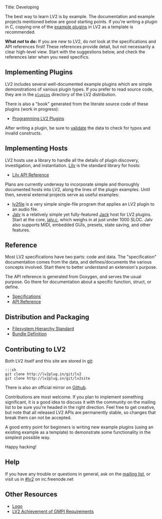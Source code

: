 Title: Developing

The best way to learn LV2 is by example.  The documentation and example
projects mentioned below are good starting points.  If you're writing a plugin
in C, copying one of the
[example plugins](http://lv2plug.in/git/cgit.cgi/lv2.git/tree/plugins) in LV2
as a template is recommended.

**What *not* to do:** If you are new to LV2, do *not* look at the
specifications and API references first!  These references provide detail, but
not necessarily a clear high-level view.  Start with the suggestions below, and
check the references later when you need specifics.


## Implementing Plugins

LV2 includes several well-documented example plugins which are simple
demonstrations of various plugin types.  If you prefer to read source code,
they are in the
[`plugins`](http://lv2plug.in/git/cgit.cgi/lv2.git/tree/plugins) directory of
the LV2 distribution.

There is also a "book" generated from the literate source code of these plugins
(work in progress):

* [Programming LV2 Plugins](http://lv2plug.in/book)

After writing a plugin, be sure to [validate](validating-lv2-data.html) the
data to check for typos and invalid constructs.


## Implementing Hosts

LV2 hosts use a library to handle all the details of plugin discovery,
investigation, and instantiation.  [Lilv](http://drobilla.net/software/lilv) is
the standard library for hosts:

* [Lilv API Reference](http://drobilla.net/docs/lilv/)

Plans are currently underway to incorporate simple and thoroughly documented hosts into LV2, along the lines of the plugin
examples.  Until then, several external projects serve as useful examples:

* [lv2file](https://github.com/jeremysalwen/lv2file) is a very simple
  single-file program that applies an LV2 plugin to an audio file.
* [Jalv](http://drobilla.net/software/jalv) is a relatively simple yet
  fully-featured [Jack](http://jackaudio.org) host for LV2 plugins.  Start at
  the core, [jalv.c](http://dev.drobilla.net/browser/trunk/jalv/src/jalv.c),
  which weighs in at just under 1000 SLOC.  Jalv also supports MIDI, embedded
  GUIs, presets, state saving, and other features.


## Reference

Most LV2 specifications have two parts: code and data.  The "specification"
documentation comes from the data, and defines/documents the various concepts
involved.  Start there to better understand an extension's purpose.

The API reference is generated from Doxygen, and serves the usual purpose.  Go
there for documentation about a specific function, struct, or define.

* [Specifications](http://lv2plug.in/ns)
* [API Reference](http://lv2plug.in/doc/html)


## Distribution and Packaging

* [Filesystem Hierarchy Standard](filesystem-hierarchy-standard.html)
* [Bundle Definition](bundle-definition.html)


## Contributing to LV2

Both LV2 itself and this site are stored in [git](http://lv2plug.in/git):

    :::sh
    git clone http://lv2plug.in/git/lv2
    git clone http://lv2plug.in/git/lv2site

There is also an official mirror on [Github](https://github.com/drobilla/lv2).

Contributions are most welcome.  If you plan to implement something
significant, it is a good idea to discuss it with the community on the mailing
list to be sure you're headed in the right direction.  Feel free to get
creative, but note that all released LV2 APIs are permanently stable, so
changes that break them can not be accepted.

A good entry point for beginners is writing new example plugins (using an
existing example as a template) to demonstrate some functionality in the
simplest possible way.

Happy hacking!


## Help

If you have any trouble or questions in general, ask on the
[mailing list](http://lists.lv2plug.in/listinfo.cgi/devel-lv2plug.in), or visit
us in [#lv2](http://webchat.freenode.net/?channels=lv2) on irc.freenode.net


## Other Resources

* [Logo](http://lv2plug.in/logo)
* [LV2 Achievement of GMPI Requirements](http://lv2plug.in/gmpi.html)

